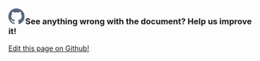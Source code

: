 <aside class="notifications contribute">
  <h3><img src="/images/icos/ico-github.svg" alt="">See anything wrong with the document? Help us improve it!</h3>
  <a href="https://github.com/eclipse-iofog/iofog.org/edit/develop/content/docs/2.0.0/developing-microservices/overview.md"
    target="_blank">
    <p>Edit this page on Github!</p>
  </a>
</aside>
